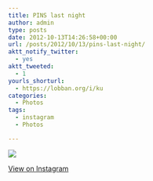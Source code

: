 ```yaml
---
title: PINS last night
author: admin
type: posts
date: 2012-10-13T14:26:58+00:00
url: /posts/2012/10/13/pins-last-night/
aktt_notify_twitter:
  - yes
aktt_tweeted:
  - 1
yourls_shorturl:
  - https://lobban.org/i/ku
categories:
  - Photos
tags:
  - instagram
  - Photos

---
```

![][1]

[View on Instagram][2]

 [1]: https://lobban.org/wp-content/uploads/HLIC/91bab5a0ddf75ab96a71b2f638c95de0.jpg
 [2]: http://instagr.am/p/Quc0yPqloA/